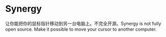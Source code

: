 # Synergy
让你能把你的鼠标指针移动到另一台电脑上。不完全开源。Synergy is not fully open source. Make it possible to move your cursor to another computer.
